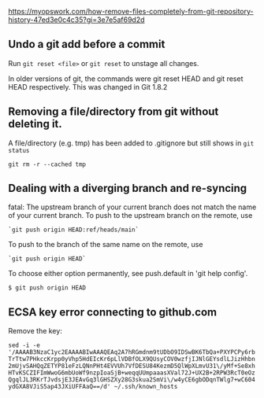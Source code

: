 https://myopswork.com/how-remove-files-completely-from-git-repository-history-47ed3e0c4c35?gi=3e7e5af69d2d

## Undo a git add before a commit

Run `git reset <file>` or `git reset` to unstage all changes.

In older versions of git, the commands were git reset HEAD <file> and git reset HEAD respectively. This was changed in Git 1.8.2

## Removing a file/directory from git without deleting it.
A file/directory (e.g. tmp) has been added to .gitignore but still shows in `git status`

`git rm -r --cached tmp`

## Dealing with a diverging branch and re-syncing

fatal: The upstream branch of your current branch does not match
the name of your current branch.  To push to the upstream branch
on the remote, use

    `git push origin HEAD:ref/heads/main`

To push to the branch of the same name on the remote, use

    `git push origin HEAD`

To choose either option permanently, see push.default in 'git help config'.

`$ git push origin HEAD`

## ECSA key error connecting to github.com

Remove the key:

`sed -i -e '/AAAAB3NzaC1yc2EAAAABIwAAAQEAq2A7hRGmdnm9tUDbO9IDSwBK6TbQa+PXYPCPy6rbTrTtw7PHkccKrpp0yVhp5HdEIcKr6pLlVDBfOLX9QUsyCOV0wzfjIJNlGEYsdlLJizHhbn2mUjvSAHQqZETYP81eFzLQNnPHt4EVVUh7VfDESU84KezmD5QlWpXLmvU31\/yMf+Se8xhHTvKSCZIFImWwoG6mbUoWf9nzpIoaSjB+weqqUUmpaaasXVal72J+UX2B+2RPW3RcT0eOzQgqlJL3RKrTJvdsjE3JEAvGq3lGHSZXy28G3skua2SmVi\/w4yCE6gbODqnTWlg7+wC604ydGXA8VJiS5ap43JXiUFFAaQ==/d' ~/.ssh/known_hosts`
